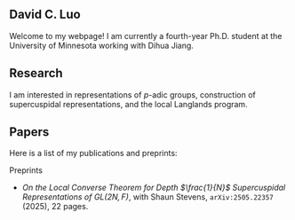 ## David C. Luo

Welcome to my webpage! I am currently a fourth-year Ph.D. student at the University of Minnesota working with Dihua Jiang.

## Research

I am interested in representations of *p*-adic groups, construction of supercuspidal representations, and the local Langlands program. 

## Papers

Here is a list of my publications and preprints:

Preprints
* *On the Local Converse Theorem for Depth $`\frac{1}{N}`$ Supercuspidal Representations of $`\text{GL}(2N, F)`$*, with Shaun Stevens, $`\texttt{arXiv:2505.22357}`$ (2025), 22 pages.


